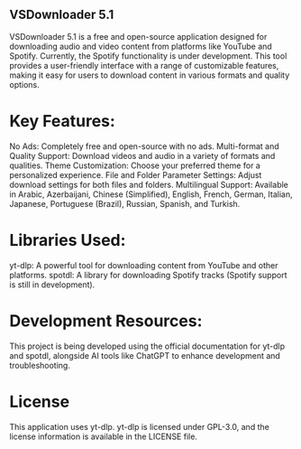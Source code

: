 ## VSDownloader 5.1
VSDownloader 5.1 is a free and open-source application designed for downloading audio and video content from platforms like YouTube and Spotify. Currently, the Spotify functionality is under development. This tool provides a user-friendly interface with a range of customizable features, making it easy for users to download content in various formats and quality options.

# Key Features:
No Ads: Completely free and open-source with no ads.
Multi-format and Quality Support: Download videos and audio in a variety of formats and qualities.
Theme Customization: Choose your preferred theme for a personalized experience.
File and Folder Parameter Settings: Adjust download settings for both files and folders.
Multilingual Support: Available in Arabic, Azerbaijani, Chinese (Simplified), English, French, German, Italian, Japanese, Portuguese (Brazil), Russian, Spanish, and Turkish.

# Libraries Used:
yt-dlp: A powerful tool for downloading content from YouTube and other platforms.
spotdl: A library for downloading Spotify tracks (Spotify support is still in development).

# Development Resources:
This project is being developed using the official documentation for yt-dlp and spotdl, alongside AI tools like ChatGPT to enhance development and troubleshooting.

# License
This application uses yt-dlp. yt-dlp is licensed under GPL-3.0, and the license information is available in the LICENSE file.
